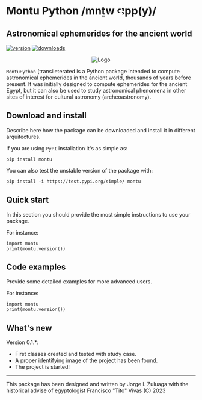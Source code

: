 # Montu Python /mnṯw ꜥꜣpp(y)/
## Astronomical ephemerides for the ancient world

<!-- This are visual tags that you may add to your package at the beginning with useful information on your package --> 
[![version](https://img.shields.io/pypi/v/montu?color=blue)](https://pypi.org/project/montu/)
[![downloads](https://img.shields.io/pypi/dw/montu)](https://pypi.org/project/montu/)

<p align="center"><img src="https://github.com/seap-udea/MontuPython/blob/main/montu/data/montu-python-logo-complete.png?raw=true" alt="Logo""/></p>
<!-- Fuente: https://symbolikon.com/downloads/montu-egyptian-god/-->

`MontuPython` (transileterated is a Python package intended to compute astronomical ephemerides in the ancient world, thousands of years before present.
It was initially designed to compute ephemerides for the ancient Egypt, but it can also be used to study astronomical 
phenomena in other sites of interest for cultural astronomy (archeoastronomy).

## Download and install

Describe here how the package can be downloaded and install it in
different arquitectures.

If you are using `PyPI` installation it's as simple as:

```
pip install montu
```

You can also test the unstable version of the package with:

```
pip install -i https://test.pypi.org/simple/ montu
```

## Quick start

In this section you should provide the most simple instructions to use
your package.

For instance:

```
import montu
print(montu.version())
```

## Code examples

Provide some detailed examples for more advanced users.

For instance:

```
import montu
print(montu.version())
```

## What's new

Version 0.1.*:

- First classes created and tested with study case.
- A proper identifying image of the project has been found.
- The project is started!

------------

This package has been designed and written by Jorge I. Zuluaga with the historical advise of egyptologist Francisco "Tito" Vivas (C) 2023